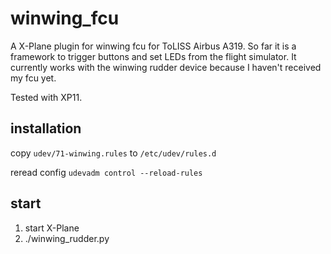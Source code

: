 # winwing_fcu
A X-Plane plugin for winwing fcu for ToLISS Airbus A319.
So far it is a framework to trigger buttons and set LEDs from the flight simulator. It currently works with the winwing rudder device because I haven't received my fcu yet.

Tested with XP11.

## installation
copy `udev/71-winwing.rules` to `/etc/udev/rules.d`

reread config
`udevadm control --reload-rules`

## start
1. start X-Plane
2. ./winwing_rudder.py
